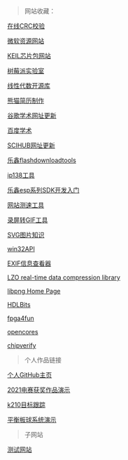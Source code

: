 > 网站收藏：

[在线CRC校验](https://www.ip33.com/crc.html)

[微软资源网站](https://msdn.itellyou.cn)

[KEIL芯片包网站](https://www.keil.arm.com/packs)

[树莓派实验室](https://shumeipai.nxez.com)

[线性代数开源库](https://eigen.tuxfamily.org)

[熊猫简历制作](https://online.tukuppt.com)

[谷歌学术网址更新](http://xs.3822808.com)

[百度学术](https://xueshu.baidu.com)

[SCIHUB网址更新](https://tool.yovisun.com/scihub)

[乐鑫flashdownloadtools](https://www.espressif.com.cn/zh-hans/tools-type/flash-download-tools)

[ip138工具](https://www.ip138.com)

[乐鑫esp系列SDK开发入门](https://docs.espressif.com/projects/esp8266-rtos-sdk)

[网站测速工具](https://mping.chinaz.com)

[录屏转GIF工具](https://www.cockos.com/licecap)

[SVG图片知识](https://www.runoob.com/svg)

[win32API](https://learn.microsoft.com/en-us/windows/win32/api)

[EXIF信息查看器](https://exif.tuchong.com)

[LZO real-time data compression library](http://www.oberhumer.com/opensource/lzo)

[libpng Home Page](http://www.libpng.org/pub/png/libpng.html)

[HDLBits](https://hdlbits.01xz.net)

[fpga4fun](https://www.fpga4fun.com)

[opencores](https://opencores.org)

[chipverify](https://www.chipverify.com/tutorials/verilog)

> 个人作品链接

[个人GitHub主页](https://github.com/yang-hfff)

[2021电赛获奖作品演示](https://www.bilibili.com/video/BV1xM411G7in/?spm_id_from=333.999.0.0)

[k210目标跟踪](https://www.bilibili.com/video/BV1de4y1Q798/?spm_id_from=333.999.0.0)

[平衡板球系统演示](https://www.bilibili.com/video/BV1hB4y1h7qa/?spm_id_from=333.999.0.0)

> 子网站

[测试网站](./web/demo.html)

